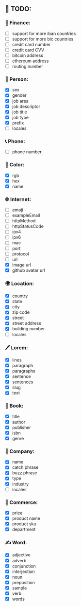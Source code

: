 ## 🔨 TODO:

### 🏦 Finance:

- [ ] support for more iban countries
- [ ] support for more bic countries
- [ ] credit card number
- [ ] credit card CVV
- [ ] bitcoin address
- [ ] ethereum address
- [ ] routing number

### 🧑 Person:

- [x] sex
- [x] gender
- [x] job area
- [x] job descriptor
- [x] job title
- [x] job type
- [x] prefix
- [ ] locales

### 📞 Phone:

- [ ] phone number

### 🎨 Color:

- [x] rgb
- [x] hex
- [x] name

### 🌐 Internet:

- [ ] emoji
- [ ] exampleEmail
- [ ] httpMethod
- [ ] httpStatusCode
- [ ] ipv4
- [ ] ipv6
- [ ] mac
- [ ] port
- [ ] protocol
- [ ] url
- [x] image url
- [x] github avatar url

### 🌍 Location:

- [x] country
- [x] state
- [x] city
- [x] zip code
- [x] street
- [x] street address
- [x] building number
- [ ] locales

### 🖊️ Lorem:

- [x] lines
- [x] paragraph
- [x] paragraphs
- [x] sentence
- [x] sentences
- [x] slug
- [x] text

### 📖 Book:

- [x] title
- [x] author
- [x] publisher
- [x] isbn
- [x] genre

### 🏢 Company:

- [x] name
- [x] catch phrase
- [x] buzz phrase
- [x] type
- [x] industry
- [ ] locales

### 👕 Commerce:

- [x] price
- [x] product name
- [x] product sku
- [x] department

### ✍ Word:

- [x] adjective
- [x] adverb
- [x] conjunction
- [x] interjection
- [x] noun
- [x] preposition
- [x] sample
- [x] verb
- [x] words
